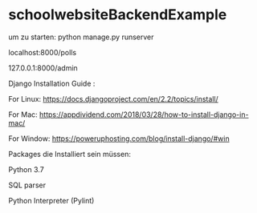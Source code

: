 # schoolwebsiteBackendExample

um zu starten: python manage.py runserver

localhost:8000/polls

127.0.0.1:8000/admin

Django Installation Guide :

For Linux: https://docs.djangoproject.com/en/2.2/topics/install/

For Mac: https://appdividend.com/2018/03/28/how-to-install-django-in-mac/

For Window: https://poweruphosting.com/blog/install-django/#win

Packages die Installiert sein müssen:

Python 3.7

SQL parser

Python Interpreter (Pylint)
